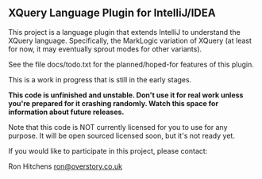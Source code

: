 XQuery Language Plugin for IntelliJ/IDEA
----------------------------------------

This project is a language plugin that extends IntelliJ to understand
the XQuery language.  Specifically, the MarkLogic variation of XQuery
(at least for now, it may eventually sprout modes for other variants).

See the file docs/todo.txt for the planned/hoped-for features of this plugin.

This is a work in progress that is still in the early stages.

**This code is unfinished and unstable.  Don't use it for real work unless
you're prepared for it crashing randomly.  Watch this space for information
about future releases.**

Note that this code is NOT currently licensed for you to use for any
purpose.  It will be open sourced licensed soon, but it's not ready yet.

If you would like to participate in this project, please contact:

Ron Hitchens
[ron@overstory.co.uk](mailto:ron@overstory.co.uk)
